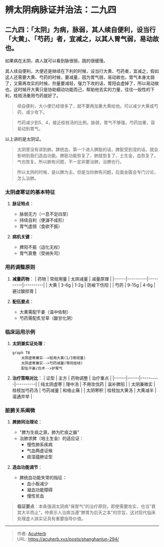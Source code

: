 # 辨太阴病脉证并治法：二九四


## 二九四：「太阴」为病，脉弱，其人续自便利，设当行「大黄」、「芍药」者，宜减之，以其人胃气弱，易动故也。

<!--more-->

如果病在太阴，病人就可以看到脉很弱，跳的很缓慢。

其人续自便利，大便还是继续在下利的时候，设当行大黄、芍药者，宜减之，假如这人还需要大黄、芍药的时候，要减量，因为胃气弱，易动故也，胃气本身太弱了，又需再攻实的时候，剂量要减轻，强力下攻的话，胃阳会虚掉了，所以易动故也。这时候开大黄只是协助蠕动功能而己，帮助他去实的力量，往往一般性的下利，桂枝汤重用芍药就好了。

> 续自便利，大小便已经很多了，就不要再加重大黄给他。可以减少大黄或芍药，减少攻下。

> 芍药减少到5、4，接近桂枝汤的比例。脉弱，胃气不够强，芍药加重，容易动到胃气。

以上讲的是太阴证。

> 太阴里没有讲到肺。脾统血，第一个进入脾脏的话，脾脏受到湿的话，就会影响到我们造血功能。脾脏功能恢复了，肺就恢复了，土生金，血恢复了，气也恢复。所以肺有问题，不一定非要治肺，治脾也行。

> 所以太阴的时候，是以脾为主。但是当你肺有问题，后面金匮会专门讨论，怎么治肺。

### 太阴虚寒证的基本特征
1. **脉证特点**：
   - 脉弱无力（一息不足四至）
   - 持续自利（便溏不成形）
   - 胃气虚弱（食欲不振）

2. **病机关键**：
   - 脾阳不振（运化无权）
   - 胃气衰惫（受纳失司）

### 用药调整原则
1. **减量药物**：
   | 药物 | 常规用量 | 太阴减量 | 减量原理 |
   |------|----------|----------|----------|
   | 大黄 | 3-6g | 1-2g | 防峻下伤阳 |
   | 芍药 | 9-15g | 4-6g | 避过酸损胃 |

2. **配伍要点**：
   - 大黄需配干姜（温中佐制）
   - 芍药需配炙甘草（酸甘化阴）

### 临床运用示例
1. **太阴兼实证处理**：
   ```mermaid
   graph TB
       太阴虚寒兼实-->轻用大黄(1/3常规量)
       太阴虚寒兼实-->芍药减量(等同桂枝)
       配伍干姜/白术-->护胃气
   ```

2. **治疗策略对比**：
   | 证型 | 主方 | 药物调整 | 治疗重点 |
   |------|------|----------|----------|
   | 纯太阴虚寒 | 理中汤 | 不用攻伐药 | 温补脾阳 |
   | 太阴兼微实 | 桂枝加芍药汤 | 芍药减量 | 和络止痛 |
   | 太阴寒积 | 桂枝加大黄汤 | 大黄减半 | 温通并举 |

### 脏腑关系阐微
1. **脾肺同治理论**：
   - "脾为生痰之源，肺为贮痰之器"
   - 治肺求脾（培土生金）的适应证：
     - 慢性肺系疾病
     - 气血两虚证候
     - 痰湿蕴肺证型

2. **造血功能调节**：
   - 脾统血功能失常的指征：
     - 血小板减少
     - 凝血功能障碍
     - 慢性贫血

> **临证要点**：本条强调太阴病"保胃气"的治疗原则，即使需要攻实，也当"衰其大半而止"。仲景示人治病当遵"脾胃为后天之本"的宗旨，这对现代临床处理虚人挟实证具有重要指导价值。

---

> 作者: [AcuHerb](https://acuherb.xyz)  
> URL: https://acuherb.xyz/posts/shanghanlun-294/  

